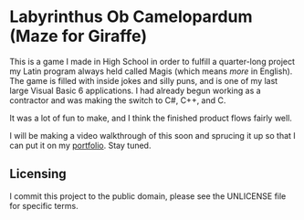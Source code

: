 # Labyrinthus Ob Camelopardum (Maze for Giraffe)

This is a game I made in High School in order to fulfill a quarter-long project my Latin program always held called Magis (which means *more* in English). The game is filled with inside jokes and silly puns, and is one of my last large Visual Basic 6 applications. I had already begun working as a contractor and was making the switch to C#, C++, and C.

It was a lot of fun to make, and I think the finished product flows fairly well.

I will be making a video walkthrough of this soon and sprucing it up so that I can put it on my [portfolio](http://johnsullivan.name). Stay tuned.

## Licensing

I commit this project to the public domain, please see the UNLICENSE file for specific terms.
